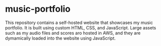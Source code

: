 # music-portfolio

This repository contains a self-hosted website that showcases my music portfolio. It is built using custom HTML, CSS, and JavaScript. Large assets such as my audio files and scores aro hosted in AWS, and they are dymamically loaded into the website using JavaScript.